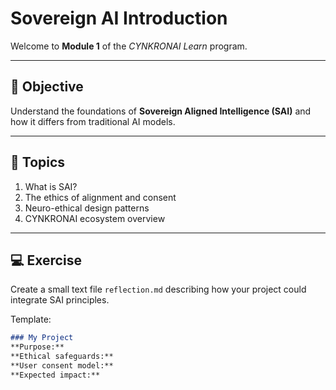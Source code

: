 # Sovereign AI Introduction

Welcome to **Module 1** of the *CYNKRONAI Learn* program.

---

## 🎯 Objective
Understand the foundations of **Sovereign Aligned Intelligence (SAI)** and how it differs from traditional AI models.

---

## 🧩 Topics
1. What is SAI?  
2. The ethics of alignment and consent  
3. Neuro-ethical design patterns  
4. CYNKRONAI ecosystem overview  

---

## 💻 Exercise
Create a small text file `reflection.md` describing how your project could integrate SAI principles.

Template:

```markdown
### My Project
**Purpose:**  
**Ethical safeguards:**  
**User consent model:**  
**Expected impact:**
